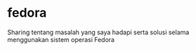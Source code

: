 # fedora
Sharing tentang masalah yang saya hadapi serta solusi selama menggunakan sistem operasi Fedora 
